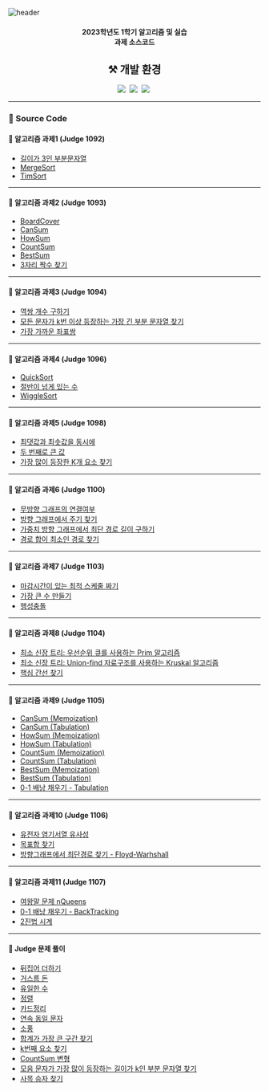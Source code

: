 ![header](https://capsule-render.vercel.app/api?type=waving&color=auto&height=200&section=header&text=2023-1%20Algorithm&fontSize=90)
<h4 align="center">2023학년도 1학기 알고리즘 및 실습<br>과제 소스코드</h4>

<h2 align="center">⚒️ 개발 환경</h2>
<p align="center">
    <img src="https://img.shields.io/badge/Java-007396?style=flat-square&logo=openjdk&logoColor=white"/></a>&nbsp
   <img src="https://img.shields.io/badge/Eclipse IDE-2C2255?style=flat-square&logo=Eclipse-IDE&logoColor=white"/></a>&nbsp
   <img src="https://img.shields.io/badge/Visual Studio Code-007ACC?style=flat-square&logo=Visual-Studio-Code&logoColor=white"/></a>&nbsp
</p>

---

<h3 align="left">📍 Source Code</h3>

<h4 algin="left">🧷 알고리즘 과제1 (Judge 1092)</h4>

- [길이가 3인 부분문자열](./01-Judge1092-A-SubString/src/Main.java)
- [MergeSort](./01-Judge1092-B-MergeSort/src/Main.java)
- [TimSort](./01-Judge1092-B-TimSort/src/Main.java)

---
<h4 algin="left">🧷 알고리즘 과제2 (Judge 1093)</h4>

- [BoardCover](./02-Judge1093-A-BoardCover/src/Main.java)
- [CanSum](./02-Judge1093-B-CanSum/src/Main.java)
- [HowSum](./02-Judge1093-C-HowSum/src/Main.java)
- [CountSum](./02-Judge1093-D-CountSum/src/Main.java)
- [BestSum](./02-Judge1093-E-BestSum/src/Main.java)
- [3자리 짝수 찾기](./02-Judge1093-F-FindEven/src/Main.java)

---
<h4 algin="left">🧷 알고리즘 과제3 (Judge 1094)</h4>

- [역쌍 개수 구하기](./03-Judge1094-A-Inversion/src/Main.java)
- [모든 문자가 k번 이상 등장하는 가장 긴 부분 문자열 찾기](./-03-Judge1094-B-LongestSubString/src/Main.java)
- [가장 가까운 좌표쌍](./03-Judge1094-C-ClosetPair/src/Main.java)

---
<h4 algin="left">🧷 알고리즘 과제4 (Judge 1096)</h4>

- [QuickSort](./04-Judge1096-A-QuickSort/src/Main.java)
- [절반이 넘게 있는 수](./04-Judge1096-B-FindMajorityNumber/src/Main.java)
- [WiggleSort](./04-Judge1096-C-WiggleSort/src/Main.java)
  
---

<h4 algin="left">🧷 알고리즘 과제5 (Judge 1098)</h4>

- [최댓값과 최솟값을 동시에](./05-Judge1098-A-SelectMinMax/src/Main.java)
- [두 번째로 큰 값](./05-Judge1098-B-SecondMax/src/Main.java)
- [가장 많이 등장한 K개 요소 찾기](./05-Judge1098-C-FindKElement/src/Main.java)
  
---

<h4 algin="left">🧷 알고리즘 과제6 (Judge 1100)</h4>

- [무방향 그래프의 연결여부](./06-Judge1100-A-ConnectedComponents/src/Main.java)
- [방향 그래프에서 주기 찾기](./06-Judge1100-B-FindCycleGraph/src/Main.java)
- [가중치 방향 그래프에서 최단 경로 길이 구하기](./06-Judge1100-C-FindShortedDistance/src/Main.java)
- [경로 합이 최소인 경로 찾기](./06-Judge1100-D-MinimumPath/src/Main.java)
  
---

<h4 algin="left">🧷 알고리즘 과제7 (Judge 1103)</h4>

- [마감시간이 있는 최적 스케줄 짜기](./07-Judge1103-A-Schedule/src/Main.java)
- [가장 큰 수 만들기](./07-Judge1103-B-MakeLargestNumber/src/Main.java)
- [행성충돌](./07-Judge1103-C-PlanetCollision/src/Main.java)
  
---

<h4 algin="left">🧷 알고리즘 과제8 (Judge 1104)</h4>

- [최소 신장 트리: 우선순위 큐를 사용하는 Prim 알고리즘](./08-Judge1104-A-MST(Prim)/src/Main.java)
- [최소 신장 트리: Union-find 자료구조를 사용하는 Kruskal 알고리즘](./08-Judge1104-A-MST(Kruskal)/src/Main.java)
- [핵심 간선 찾기](./08-Judge1104-B-MST(Core%20Edge)/src/Main.java)
  
---

<h4 algin="left">🧷 알고리즘 과제9 (Judge 1105)</h4>

- [CanSum (Memoization)](./09-Judge1105-A-CanSum(Memoization)/src/Main.java)
- [CanSum (Tabulation)](./09-Judge1105-A-CanSum(Tabulation)/src/Main.java)
- [HowSum (Memoization)](./09-Judge1105-B-HowSum(Memoization)/src/Main.java)
- [HowSum (Tabulation)](./09-Judge1105-B-HowSum(Tabulation)/src/Main.java)
- [CountSum (Memoization)](./09-Judge1105-C-CountSum(Memoization)/src/Main.java)
- [CountSum (Tabulation)](./09-Judge1105-C-CountSum(Tabulation)/src/Main.java)
- [BestSum (Memoization)](./09-Judge1105-D-BestSum(Memoization)/src/Main.java)
- [BestSum (Tabulation)](./09-Judge1105-D-BestSum(Tabulation)/src/Main.java)
- [0-1 배낭 채우기 - Tabulation](./09-Judge1105-E-Knapsack/src/Main.java)
  
---

<h4 algin="left">🧷 알고리즘 과제10 (Judge 1106)</h4>

- [유전자 염기서열 유사성](./10-Judge1106-A-SequenceAlignment/src/Main.java)
- [목표합 찾기](./10-Judge1106-B-TargetSum/src/Main.java)
- [방향그래프에서 최단경로 찾기 - Floyd-Warhshall](./10-Judge1106-C-ShortestPath/src/Main.java)
  
---

<h4 algin="left">🧷 알고리즘 과제11 (Judge 1107)</h4>

- [여왕말 문제 nQueens](./11-Judge1107-A-nQueens/src/Main.java)
- [0-1 배낭 채우기 - BackTracking](./11-Judge1107-B-Knapsack/src/Main.java)
- [2진법 시계](./11-Judge1107-C-BinaryClock/src/Main.java)
  
---

<h4 algin="left">🧷 Judge 문제 풀이</h4>

- [뒤집어 더하기](./Judge1004/src/Main.java)
- [거스름 돈](./Judge1006/src/Main.java)
- [유일한 수](./Judge1007/src/Main.java)
- [정렬](./Judge1012/src/Main.java)
- [카드정리](./Judge1150/src/Main.java)
- [연속 동일 문자](./Judge1156/src/Main.java)
- [소풍](./Judge1185/src/Main.java)
- [합계가 가장 큰 구간 찾기](./Judge1194/src/Main.java)
- [k번째 요소 찾기](./Judge1198/src/Main.java)
- [CountSum 변형](./Judge1221/src/Main.java)
- [모음 문자가 가장 많이 등장하는 길이가 k인 부분 문자열 찾기](./Judge1278/src/Main.java)
- [사목 승자 찾기](./Judge1280/src/Main.java)